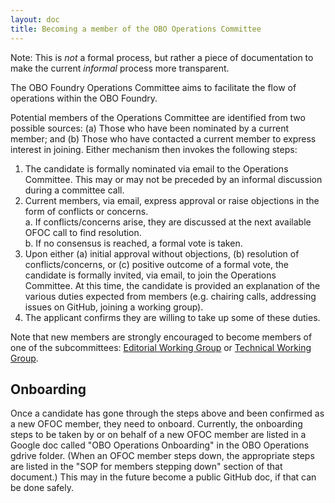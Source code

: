 ```yaml
---
layout: doc
title: Becoming a member of the OBO Operations Committee
---
```


Note: This is _not_ a formal process, but rather a piece of documentation to make the current _informal_ process more transparent.

The OBO Foundry Operations Committee aims to facilitate the flow of operations within the OBO Foundry.

Potential members of the Operations Committee are identified from two possible sources: (a) Those who have been nominated by a current member; and (b) Those who have contacted a current member to express interest in joining. Either mechanism then invokes the following steps:

1. The candidate is formally nominated via email to the Operations Committee. This may or may not be preceded by an informal discussion during a committee call.
2. Current members, via email, express approval or raise objections in the form of conflicts or concerns.
   <br> a. If conflicts/concerns arise, they are discussed at the next available OFOC call to find resolution.
   <br> b. If no consensus is reached, a formal vote is taken.
3. Upon either (a) initial approval without objections, (b) resolution of conflicts/concerns, or (c) positive outcome of a formal vote, the candidate is formally invited, via email, to join the Operations Committee. At this time, the candidate is provided an explanation of the various duties expected from members (e.g. chairing calls, addressing issues on GitHub, joining a working group).
4. The applicant confirms they are willing to take up some of these duties.

Note that new members are strongly encouraged to become members of one of the subcommittees: [Editorial Working Group](https://obofoundry.org/docs/EditorialWG.html)
or [Technical Working Group](https://obofoundry.org/docs/TechnicalWG.html).

## Onboarding

Once a candidate has gone through the steps above and been confirmed as a new OFOC member, they need to onboard.
Currently, the onboarding steps to be taken by or on behalf of a new OFOC member are listed in a Google doc called "OBO Operations Onboarding" in the OBO Operations gdrive folder. (When an OFOC member steps down, the appropriate steps are listed in the "SOP for members stepping down" section of that document.)
This may in the future become a public GitHub doc, if that can be done safely.

